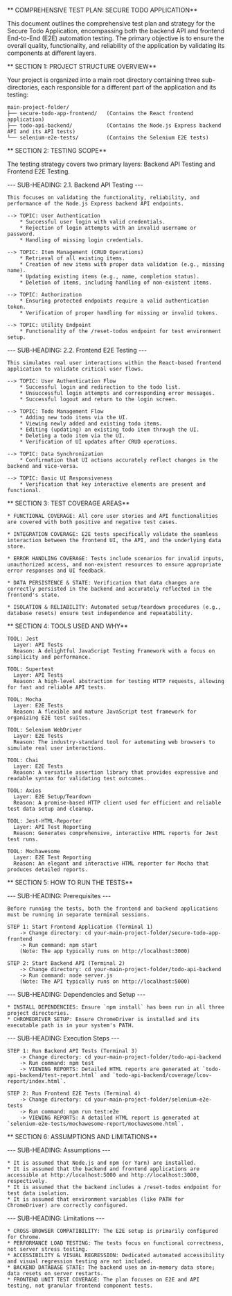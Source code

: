  
** COMPREHENSIVE TEST PLAN: SECURE TODO APPLICATION**
 

This document outlines the comprehensive test plan and strategy for the Secure Todo Application, encompassing both the backend API and frontend End-to-End (E2E) automation testing. The primary objective is to ensure the overall quality, functionality, and reliability of the application by validating its components at different layers.


 
** SECTION 1: PROJECT STRUCTURE OVERVIEW**
 

Your project is organized into a main root directory containing three sub-directories, each responsible for a different part of the application and its testing:

    main-project-folder/
    ├── secure-todo-app-frontend/   (Contains the React frontend application)
    ├── todo-api-backend/           (Contains the Node.js Express backend API and its API tests)
    └── selenium-e2e-tests/         (Contains the Selenium E2E tests)


 
** SECTION 2: TESTING SCOPE**
 

The testing strategy covers two primary layers: Backend API Testing and Frontend E2E Testing.

--- SUB-HEADING: 2.1. Backend API Testing ---

    This focuses on validating the functionality, reliability, and performance of the Node.js Express backend API endpoints.

    --> TOPIC: User Authentication
        * Successful user login with valid credentials.
        * Rejection of login attempts with an invalid username or password.
        * Handling of missing login credentials.

    --> TOPIC: Item Management (CRUD Operations)
        * Retrieval of all existing items.
        * Creation of new items with proper data validation (e.g., missing name).
        * Updating existing items (e.g., name, completion status).
        * Deletion of items, including handling of non-existent items.

    --> TOPIC: Authorization
        * Ensuring protected endpoints require a valid authentication token.
        * Verification of proper handling for missing or invalid tokens.

    --> TOPIC: Utility Endpoint
        * Functionality of the /reset-todos endpoint for test environment setup.


--- SUB-HEADING: 2.2. Frontend E2E Testing ---

    This simulates real user interactions within the React-based frontend application to validate critical user flows.

    --> TOPIC: User Authentication Flow
        * Successful login and redirection to the todo list.
        * Unsuccessful login attempts and corresponding error messages.
        * Successful logout and return to the login screen.

    --> TOPIC: Todo Management Flow
        * Adding new todo items via the UI.
        * Viewing newly added and existing todo items.
        * Editing (updating) an existing todo item through the UI.
        * Deleting a todo item via the UI.
        * Verification of UI updates after CRUD operations.

    --> TOPIC: Data Synchronization
        * Confirmation that UI actions accurately reflect changes in the backend and vice-versa.

    --> TOPIC: Basic UI Responsiveness
        * Verification that key interactive elements are present and functional.


 
** SECTION 3: TEST COVERAGE AREAS**
 

    * FUNCTIONAL COVERAGE: All core user stories and API functionalities are covered with both positive and negative test cases.

    * INTEGRATION COVERAGE: E2E tests specifically validate the seamless interaction between the frontend UI, the API, and the underlying data store.

    * ERROR HANDLING COVERAGE: Tests include scenarios for invalid inputs, unauthorized access, and non-existent resources to ensure appropriate error responses and UI feedback.

    * DATA PERSISTENCE & STATE: Verification that data changes are correctly persisted in the backend and accurately reflected in the frontend's state.

    * ISOLATION & RELIABILITY: Automated setup/teardown procedures (e.g., database resets) ensure test independence and repeatability.


 
** SECTION 4: TOOLS USED AND WHY**
 

    TOOL: Jest
      Layer: API Tests
      Reason: A delightful JavaScript Testing Framework with a focus on simplicity and performance.

    TOOL: Supertest
      Layer: API Tests
      Reason: A high-level abstraction for testing HTTP requests, allowing for fast and reliable API tests.

    TOOL: Mocha
      Layer: E2E Tests
      Reason: A flexible and mature JavaScript test framework for organizing E2E test suites.

    TOOL: Selenium WebDriver
      Layer: E2E Tests
      Reason: The industry-standard tool for automating web browsers to simulate real user interactions.

    TOOL: Chai
      Layer: E2E Tests
      Reason: A versatile assertion library that provides expressive and readable syntax for validating test outcomes.

    TOOL: Axios
      Layer: E2E Setup/Teardown
      Reason: A promise-based HTTP client used for efficient and reliable test data setup and cleanup.

    TOOL: Jest-HTML-Reporter
      Layer: API Test Reporting
      Reason: Generates comprehensive, interactive HTML reports for Jest test runs.

    TOOL: Mochawesome
      Layer: E2E Test Reporting
      Reason: An elegant and interactive HTML reporter for Mocha that produces detailed reports.


 
** SECTION 5: HOW TO RUN THE TESTS**
 

--- SUB-HEADING: Prerequisites ---

    Before running the tests, both the frontend and backend applications must be running in separate terminal sessions.

    STEP 1: Start Frontend Application (Terminal 1)
        -> Change directory: cd your-main-project-folder/secure-todo-app-frontend
        -> Run command: npm start
        (Note: The app typically runs on http://localhost:3000)

    STEP 2: Start Backend API (Terminal 2)
        -> Change directory: cd your-main-project-folder/todo-api-backend
        -> Run command: node server.js
        (Note: The API typically runs on http://localhost:5000)

--- SUB-HEADING: Dependencies and Setup ---

    * INSTALL DEPENDENCIES: Ensure `npm install` has been run in all three project directories.
    * CHROMEDRIVER SETUP: Ensure ChromeDriver is installed and its executable path is in your system's PATH.

--- SUB-HEADING: Execution Steps ---

    STEP 1: Run Backend API Tests (Terminal 3)
        -> Change directory: cd your-main-project-folder/todo-api-backend
        -> Run command: npm test
        -> VIEWING REPORTS: Detailed HTML reports are generated at `todo-api-backend/test-report.html` and `todo-api-backend/coverage/lcov-report/index.html`.

    STEP 2: Run Frontend E2E Tests (Terminal 4)
        -> Change directory: cd your-main-project-folder/selenium-e2e-tests
        -> Run command: npm run test:e2e
        -> VIEWING REPORTS: A detailed HTML report is generated at `selenium-e2e-tests/mochawesome-report/mochawesome.html`.


 
** SECTION 6: ASSUMPTIONS AND LIMITATIONS**
 

--- SUB-HEADING: Assumptions ---

    * It is assumed that Node.js and npm (or Yarn) are installed.
    * It is assumed that the backend and frontend applications are accessible at http://localhost:5000 and http://localhost:3000, respectively.
    * It is assumed that the backend includes a /reset-todos endpoint for test data isolation.
    * It is assumed that environment variables (like PATH for ChromeDriver) are correctly configured.

--- SUB-HEADING: Limitations ---

    * CROSS-BROWSER COMPATIBILITY: The E2E setup is primarily configured for Chrome.
    * PERFORMANCE LOAD TESTING: The tests focus on functional correctness, not server stress testing.
    * ACCESSIBILITY & VISUAL REGRESSION: Dedicated automated accessibility and visual regression testing are not included.
    * BACKEND DATABASE STATE: The backend uses an in-memory data store; data resets on server restarts.
    * FRONTEND UNIT TEST COVERAGE: The plan focuses on E2E and API testing, not granular frontend component tests.
